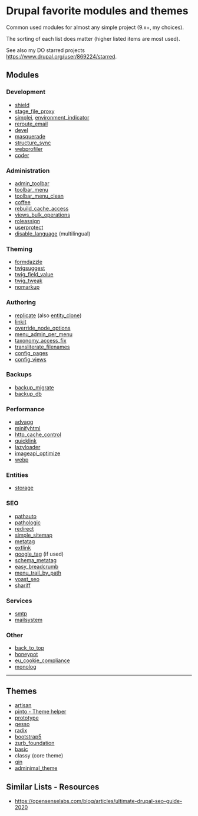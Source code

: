 # Drupal favorite modules and themes

Common used modules for almost any simple project (9.x+, my choices).

The sorting of each list does matter (higher listed items are most used).

See also my DO starred projects <https://www.drupal.org/user/869224/starred>.

## Modules

### Development

- [shield](https://www.drupal.org/project/shield)
- [stage_file_proxy](https://www.drupal.org/project/stage_file_proxy)
- [simplei](https://www.drupal.org/project/simplei), [environment_indicator](https://www.drupal.org/project/environment_indicator)
- [reroute_email](https://www.drupal.org/project/reroute_email)
- [devel](https://www.drupal.org/project/devel)
- [masquerade](https://www.drupal.org/project/masquerade)
- [structure_sync](https://www.drupal.org/project/structure_sync)
- [webprofiler](https://www.drupal.org/project/devel)
- [coder](https://www.drupal.org/project/coder)

### Administration

- [admin_toolbar](https://www.drupal.org/project/admin_toolbar)
- [toolbar_menu](https://www.drupal.org/project/toolbar_menu)
- [toolbar_menu_clean](https://www.drupal.org/project/toolbar_menu_clean)
- [coffee](https://www.drupal.org/project/coffee)
- [rebuild_cache_access](https://www.drupal.org/project/rebuild_cache_access)
- [views_bulk_operations](https://www.drupal.org/project/views_bulk_operations)
- [roleassign](https://www.drupal.org/project/roleassign)
- [userprotect](https://www.drupal.org/project/userprotect)
- [disable_language](https://www.drupal.org/project/disable_language) (multilingual)

### Theming

- [formdazzle](https://www.drupal.org/project/formdazzle)
- [twigsuggest](https://www.drupal.org/project/twigsuggest)
- [twig_field_value](https://www.drupal.org/project/twig_field_value)
- [twig_tweak](https://www.drupal.org/project/twig_tweak)
- [nomarkup](https://www.drupal.org/project/nomarkup)

### Authoring

- [replicate](https://www.drupal.org/project/replicate) (also [entity_clone](https://www.drupal.org/project/entity_clone))
- [linkit](https://www.drupal.org/project/linkit)
- [override_node_options](https://www.drupal.org/project/override_node_options)
- [menu_admin_per_menu](https://www.drupal.org/project/menu_admin_per_menu)
- [taxonomy_access_fix](https://www.drupal.org/project/taxonomy_access_fix)
- [transliterate_filenames](https://www.drupal.org/project/transliterate_filenames)
- [config_pages](https://www.drupal.org/project/config_pages)
- [config_views](https://www.drupal.org/project/config_views)

### Backups

- [backup_migrate](https://www.drupal.org/project/backup_migrate)
- [backup_db](https://www.drupal.org/project/backup_db)

### Performance

- [advagg](https://www.drupal.org/project/advagg)
- [minifyhtml](https://www.drupal.org/project/minifyhtml)
- [http_cache_control](https://www.drupal.org/project/http_cache_control)
- [quicklink](https://www.drupal.org/project/quicklink)
- [lazyloader](https://www.drupal.org/project/lazyloader)
- [imageapi_optimize](https://www.drupal.org/project/imageapi_optimize)
- [webp](https://www.drupal.org/project/webp)

### Entities

- [storage](https://www.drupal.org/project/storage)

### SEO

- [pathauto](https://www.drupal.org/project/pathauto)
- [pathologic](https://www.drupal.org/project/pathologic)
- [redirect](https://www.drupal.org/project/redirect)
- [simple_sitemap](https://www.drupal.org/project/simple_sitemap)
- [metatag](https://www.drupal.org/project/metatag)
- [extlink](https://www.drupal.org/project/extlink)
- [google_tag](https://www.drupal.org/project/google_tag) (if used)
- [schema_metatag](https://www.drupal.org/project/schema_metatag)
- [easy_breadcrumb](https://www.drupal.org/project/easy_breadcrumb)
- [menu_trail_by_path](https://www.drupal.org/project/menu_trail_by_path)
- [yoast_seo](https://www.drupal.org/project/yoast_seo)
- [shariff](https://www.drupal.org/project/shariff)

### Services

- [smtp](https://www.drupal.org/project/smtp)
- [mailsystem](https://www.drupal.org/project/mailsystem)

### Other

- [back_to_top](https://www.drupal.org/project/back_to_top)
- [honeypot](https://www.drupal.org/project/honeypot)
- [eu_cookie_compliance](https://www.drupal.org/project/eu_cookie_compliance)
- [monolog](https://www.drupal.org/project/monolog)

---

## Themes

- [artisan](https://www.drupal.org/project/artisan)
- [pinto - Theme helper](https://www.drupal.org/project/pinto)
- [prototype](https://www.drupal.org/project/prototype)
- [gesso](https://www.drupal.org/project/gesso)
- [radix](https://www.drupal.org/project/radix)
- [bootstrap5](https://www.drupal.org/project/bootstrap5)
- [zurb_foundation](https://www.drupal.org/project/zurb_foundation)
- [basic](https://www.drupal.org/project/basic)
- classy (core theme)
- [gin](https://www.drupal.org/project/gin)
- [adminimal_theme](https://www.drupal.org/project/adminimal_theme)

## Similar Lists - Resources

- <https://opensenselabs.com/blog/articles/ultimate-drupal-seo-guide-2020>

